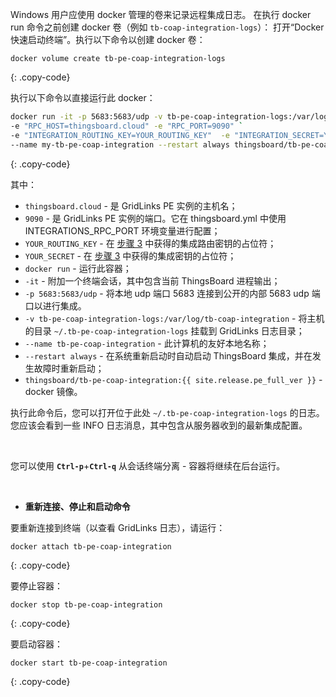 Windows 用户应使用 docker 管理的卷来记录远程集成日志。
在执行 docker run 命令之前创建 docker 卷（例如 `tb-coap-integration-logs`）：
打开“Docker 快速启动终端”。执行以下命令以创建 docker 卷：

``` 
docker volume create tb-pe-coap-integration-logs
```
{: .copy-code}

执行以下命令以直接运行此 docker：

```bash
docker run -it -p 5683:5683/udp -v tb-pe-coap-integration-logs:/var/log/tb-coap-integration `
-e "RPC_HOST=thingsboard.cloud" -e "RPC_PORT=9090" `
-e "INTEGRATION_ROUTING_KEY=YOUR_ROUTING_KEY"  -e "INTEGRATION_SECRET=YOUR_SECRET" `
--name my-tb-pe-coap-integration --restart always thingsboard/tb-pe-coap-integration:{{ site.release.pe_full_ver }}
```
{: .copy-code}

其中：

- `thingsboard.cloud` - 是 GridLinks PE 实例的主机名；
- `9090` - 是 GridLinks PE 实例的端口。它在 thingsboard.yml 中使用 INTEGRATIONS_RPC_PORT 环境变量进行配置；
- `YOUR_ROUTING_KEY` - 在 [步骤 3](/docs/user-guide/integrations/remote-integrations/#step-3-save-remote-integration-credentials) 中获得的集成路由密钥的占位符；
- `YOUR_SECRET` - 在 [步骤 3](/docs/user-guide/integrations/remote-integrations/#step-3-save-remote-integration-credentials) 中获得的集成密钥的占位符；
- `docker run` - 运行此容器；
- `-it` - 附加一个终端会话，其中包含当前 ThingsBoard 进程输出；
- `-p 5683:5683/udp` - 将本地 udp 端口 5683 连接到公开的内部 5683 udp 端口以进行集成。
- `-v tb-pe-coap-integration-logs:/var/log/tb-coap-integration` - 将主机的目录 `~/.tb-pe-coap-integration-logs` 挂载到 GridLinks 日志目录；
- `--name tb-pe-coap-integration` - 此计算机的友好本地名称；
- `--restart always` - 在系统重新启动时自动启动 ThingsBoard 集成，并在发生故障时重新启动；
- `thingsboard/tb-pe-coap-integration:{{ site.release.pe_full_ver }}` - docker 镜像。

执行此命令后，您可以打开位于此处 `~/.tb-pe-coap-integration-logs` 的日志。您应该会看到一些 INFO 日志消息，其中包含从服务器收到的最新集成配置。

<br>

您可以使用 **`Ctrl-p`**+**`Ctrl-q`** 从会话终端分离 - 容器将继续在后台运行。

<br>

- **重新连接、停止和启动命令**

要重新连接到终端（以查看 GridLinks 日志），请运行：

```
docker attach tb-pe-coap-integration
```
{: .copy-code}

要停止容器：

```
docker stop tb-pe-coap-integration
```
{: .copy-code}

要启动容器：

```
docker start tb-pe-coap-integration
```
{: .copy-code}